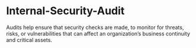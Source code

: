 # Internal-Security-Audit
Audits help ensure that security checks are made, to monitor for threats, risks, or vulnerabilities that can affect an organization’s business continuity and critical assets. 
